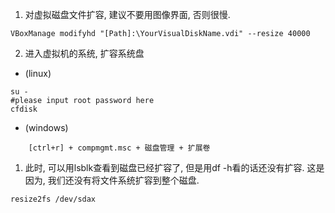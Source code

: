 1. 对虚拟磁盘文件扩容, 建议不要用图像界面, 否则很慢.

```
VBoxManage modifyhd "[Path]:\YourVisualDiskName.vdi" --resize 40000
```

2. 进入虚拟机的系统, 扩容系统盘
- (linux)
```
su -
#please input root password here
cfdisk
```
 - (windows)
```
    [ctrl+r] + compmgmt.msc + 磁盘管理 + 扩展卷
```
 


1. 此时, 可以用lsblk查看到磁盘已经扩容了, 但是用df -h看的话还没有扩容. 这是因为, 我们还没有将文件系统扩容到整个磁盘.
```
resize2fs /dev/sdax
```